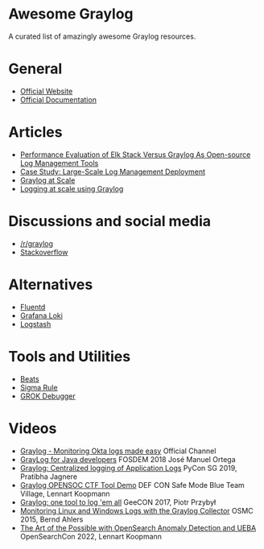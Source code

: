 # Awesome Graylog

A curated list of amazingly awesome Graylog resources.

# General

- [Official Website](https://graylog.org/)
- [Official Documentation](https://docs.graylog.org/)

# Articles

- [Performance Evaluation of Elk Stack Versus Graylog As Open-source Log Management Tools](https://users.utcluj.ro/~atn/papers/ATN_1_2022_4.pdf)
- [Case Study: Large-Scale Log Management Deployment](https://uploads-ssl.webflow.com/5ac133a161e365de41ae40d3/5b439fa45a717805ecd1c1cf_Pan-Net%20Deployment%20with%20Graylog.pdf)
- [Graylog at Scale](https://tech.new-work.se/graylog-at-scale-b20aabd55cc4?gi=1f21c3894162)
- [Logging at scale using Graylog](https://www.rohit.io/res/talks/logging-at-scale-using-graylog-billion-messages-100k-req-sec/#1)

# Discussions and social media

- [/r/graylog](https://www.reddit.com/r/graylog)
- [Stackoverflow](https://stackoverflow.com/tags/graylog/hot)

# Alternatives

- [Fluentd](https://www.fluentd.org/)
- [Grafana Loki](https://grafana.com/oss/loki/)
- [Logstash](https://www.elastic.co/logstash/)

# Tools and Utilities

- [Beats](https://www.elastic.co/beats/)
- [Sigma Rule](https://github.com/SigmaHQ/sigma)
- [GROK Debugger](https://grokdebugger.com/)

# Videos

- [Graylog - Monitoring Okta logs made easy](https://www.youtube.com/watch?v=NEJndZwZy-c) Official Channel
- [GrayLog for Java developers](https://www.youtube.com/watch?v=_Htfh793OT4) FOSDEM 2018 José Manuel Ortega
- [Graylog: Centralized logging of Application Logs](https://www.youtube.com/watch?v=jilln5u8T9I) PyCon SG 2019, Pratibha Jagnere
- [Graylog OPENSOC CTF Tool Demo](https://www.youtube.com/watch?v=RoGh-X0wEvk) DEF CON Safe Mode Blue Team Village, Lennart Koopmann
- [Graylog: one tool to log 'em all](https://www.youtube.com/watch?v=-o3D-wH4hDI) GeeCON 2017, Piotr Przybył
- [Monitoring Linux and Windows Logs with the Graylog Collector](https://www.youtube.com/watch?v=bHNDS6Z_Ma0) OSMC 2015, Bernd Ahlers
- [The Art of the Possible with OpenSearch Anomaly Detection and UEBA](https://www.youtube.com/watch?v=Be1FAcDHNO4) OpenSearchCon 2022, Lennart Koopmann
